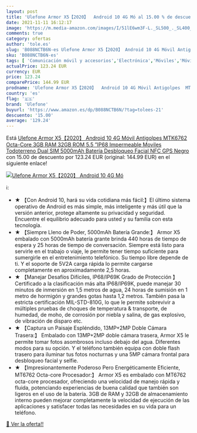 ```yaml
---
layout: post
title: 'Ulefone Armor X5【2020】  Android 10 4G Mó al 15.00 % de descuento'
date: 2021-11-11 16:12:17
image: 'https://m.media-amazon.com/images/I/51lE6wm3F-L._SL500_._SL400_.jpg'
comments: true
category: ofertas
author: 'tole.es'
slug: 'B088NCTB6N-es Ulefone Armor X5【2020】 Android 10 4G Móvil Antigolpes...'
sku: 'B088NCTB6N-es'
tags: [ 'Comunicación móvil y accesorios','Electrónica','Móviles','Móviles y smartphones libres','android','ulefone', ]
actualPrice: 123.24 EUR
currency: EUR
price: 123.24
comparePrice: 144.99 EUR
prodname: 'Ulefone Armor X5【2020】  Android 10 4G Móvil Antigolpes  MTK6762 Octa-Core 3GB RAM 32GB ROM  5.5 ”IP68 Impermeable Moviles Todoterreno  Dual SIM  5000mAh Batería  Desbloqueo Facial NFC GPS Negro'
country: 'es'
flag: '🇪🇸'
brand: 'Ulefone'
buyurl: 'https://www.amazon.es/dp/B088NCTB6N/?tag=tolees-21'
descuento: '15.00'
average: '129.24'
---
```


Está [Ulefone Armor X5【2020】  Android 10 4G Móvil Antigolpes  MTK6762 Octa-Core 3GB RAM 32GB ROM  5.5 ”IP68 Impermeable Moviles Todoterreno  Dual SIM  5000mAh Batería  Desbloqueo Facial NFC GPS Negro](https://www.amazon.es/dp/B088NCTB6N/?tag=tolees-21) con 15.00 de descuento por 123.24 EUR (original: 144.99 EUR) en el siguiente enlace!

[![Ulefone Armor X5【2020】  Android 10 4G Mó](https://m.media-amazon.com/images/I/51lE6wm3F-L._SL500_._SL400_.jpg)](https://www.amazon.es/dp/B088NCTB6N/?tag=tolees-21)

ℹ️:

- ★ 【Con Android 10, hará su vida cotidiana más fácil:】El último sistema operativo de Android es más simple, más inteligente y más útil que la versión anterior, protege altamente su privacidad y seguridad. Encuentre el equilibrio adecuado para usted y su familia con esta tecnología.
- ★ 【Siempre Lleno de Poder, 5000mAh Batería Grande:】 Armor X5 embalado con 5000mAh batería grante brinda 440 horas de tiempo de espera y 25 horas de tiempo de conversación. Siempre está listo para servirle en el trabajo o viaje, le permite tener tiempo suficiente para sumergirle en el entretenimiento telefónico. Su tiempo libre depende de ti. Y el soporte de 5V2A carga rápida lo permite cargarse completamente en aproximadamente 2,5 horas.
- ★ 【Manejar Desafíos Difíciles, IP68/IP69K Grado de Protección 】 Certificado a la clasificación más alta IP68/IP69K, puede manejar 30 minutos de inmersión en 1,5 metros de agua, 24 horas de sumisión en 1 metro de hormigón y grandes gotas hasta 1,2 metros. También pasa la estricta certificación MIL-STD-810G, lo que le permite sobrevivir a múltiples pruebas de choques de temperatura & transporte, de humedad, de moho, de corrosión por niebla y salina, de gas explosivo, de vibración de disparo etc.
- ★ 【Captura un Paisaje Espléndido, 13MP+2MP Doble Cámara Trasera:】 Embalado con 13MP+2MP doble cámara trasera, Armor X5 le permite tomar fotos asombrosos incluso debajo del agua. Diferentes modos para su opción. Y el teléfono también equipa con doble flash trasero para iluminar tus fotos nocturnas y una 5MP cámara frontal para desbloqueo facial y selfie.
- ★ 【Impresionantemente Poderoso Pero Energéticamente Eficiente, MT6762 Octa-core Procesador:】 Armor X5 es embalado con MT6762 octa-core procesador, ofreciendo una velocidad de manejo rápida y fluida, potenciando experiencias de buena calidad que también son ligeros en el uso de la batería. 3GB de RAM y 32GB de almacenamiento interno pueden mejorar completamente la velocidad de ejecución de las aplicaciones y satisfacer todas las necesidades en su vida para un teléfono.

[🛒 Ver la oferta!!](https://www.amazon.es/dp/B088NCTB6N/?tag=tolees-21)
